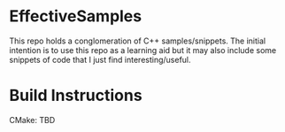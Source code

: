 # EffectiveSamples

This repo holds a conglomeration of C++ samples/snippets. The initial intention is to use this repo as a learning aid but it may also include some snippets of code that I just find interesting/useful.

# Build Instructions

CMake: TBD

